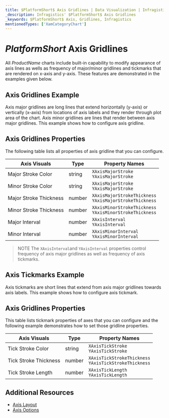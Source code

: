 ```yaml
---
title: $PlatformShort$ Axis Gridlines | Data Visualization | Infragistics
_description: Infragistics' $PlatformShort$ Axis Gridlines
_keywords: $PlatformShort$ Axis, Gridlines, Infragistics
mentionedTypes: ['XamCategoryChart']
---
```


# $PlatformShort$ Axis Gridlines

All $ProductName$ charts include built-in capability to modify appearance of axis lines as wells as frequency of major/minor gridlines and tickmarks that are rendered on x-axis and y-axis. These features are demonstrated in the examples given below.

## Axis Gridlines Example

Axis major gridlines are long lines that extend horizontally (y-axis) or vertically (x-axis) from locations of axis labels and they render through plot area of the chart. Axis minor gridlines are lines that render between axis major gridlines. This example shows how to configure axis gridline.

<code-view style="height: 450px"
           data-demos-base-url="{environment:dvDemosBaseUrl}"
           iframe-src="{environment:dvDemosBaseUrl}/charts/category-chart-axis-gridlines"
           alt="$PlatformShort$ Axis Gridlines Example"
           github-src="charts/category-chart/axis-gridlines">
</code-view>

<div class="divider--half"></div>

## Axis Gridlines Properties

The following table lists all properties of axis gridline that you can configure.

Axis Visuals           | Type    | Property Names
-----------------------|---------|-----------------------
Major Stroke Color     | string  | `XAxisMajorStroke` <br> `YAxisMajorStroke`
Minor Stroke Color     | string  | `XAxisMajorStroke` <br> `YAxisMajorStroke`
Major Stroke Thickness | number  | `XAxisMajorStrokeThickness` <br> `YAxisMajorStrokeThickness`
Minor Stroke Thickness | number  | `XAxisMinorStrokeThickness` <br> `YAxisMinorStrokeThickness`
Major Interval         | number  | `XAxisInterval` <br> `YAxisInterval`
Minor Interval         | number  | `XAxisMinorInterval` <br> `YAxisMinorInterval`

> NOTE The `XAxisInterval`and `YAxisInterval` properties control frequency of axis major gridlines as well as frequency of axis tickmarks.


## Axis Tickmarks Example

Axis tickmarks are short lines that extend from axis major gridlines towards axis labels. This example shows how to configure axis tickmark.

<code-view style="height: 450px"
           data-demos-base-url="{environment:dvDemosBaseUrl}"
           iframe-src="{environment:dvDemosBaseUrl}/charts/category-chart-axis-tickmarks"
           alt="$PlatformShort$ Axis Tickmarks Example"
           github-src="charts/category-chart/axis-tickmarks">
</code-view>

<div class="divider--half"></div>

## Axis Gridlines Properties

This table lists tickmark properties of axes that you can configure and the following example demonstrates how to set those gridline properties.

Axis Visuals           | Type    | Property Names
-----------------------|---------|-----------------------
Tick Stroke Color      | string  | `XAxisTickStroke` <br> `YAxisTickStroke`
Tick Stroke Thickness  | number  | `XAxisTickStrokeThickness` <br> `YAxisTickStrokeThickness`
Tick Stroke Length     | number  | `XAxisTickLength` <br> `YAxisTickLength`


## Additional Resources

- [Axis Layout](chart-axis-layouts.md)
- [Axis Options](chart-axis-options.md)